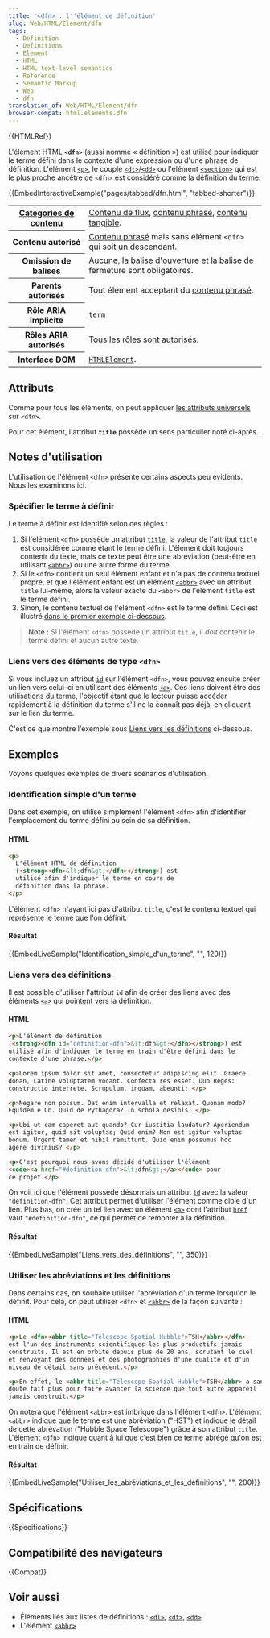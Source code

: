 ```yaml
---
title: '<dfn> : l''élément de définition'
slug: Web/HTML/Element/dfn
tags:
  - Definition
  - Definitions
  - Element
  - HTML
  - HTML text-level semantics
  - Reference
  - Semantic Markup
  - Web
  - dfn
translation_of: Web/HTML/Element/dfn
browser-compat: html.elements.dfn
---
```

{{HTMLRef}}

L'élément HTML **`<dfn>`** (aussi nommé « définition ») est utilisé pour indiquer le terme défini dans le contexte d'une expression ou d'une phrase de définition. L'élément [`<p>`](/fr/docs/Web/HTML/Element/p), le couple [`<dt>`](/fr/docs/Web/HTML/Element/dt)/[`<dd>`](/fr/docs/Web/HTML/Element/dd) ou l'élément [`<section>`](/fr/docs/Web/HTML/Element/section) qui est le plus proche ancêtre de `<dfn>` est considéré comme la définition du terme.

{{EmbedInteractiveExample("pages/tabbed/dfn.html", "tabbed-shorter")}}

<table class="properties">
  <tbody>
    <tr>
      <th scope="row">
        <a href="/fr/docs/Web/Guide/HTML/Content_categories"
          >Catégories de contenu</a
        >
      </th>
      <td>
        <a href="/fr/docs/Web/Guide/HTML/Content_categories#flow_content"
          >Contenu de flux</a
        >,
        <a href="/fr/docs/Web/Guide/HTML/Content_categories#phrasing_content"
          >contenu phrasé</a
        >,
        <a href="/fr/docs/Web/Guide/HTML/Content_categories#palpable_content"
          >contenu tangible</a
        >.
      </td>
    </tr>
    <tr>
      <th scope="row">Contenu autorisé</th>
      <td>
        <a href="/fr/docs/Web/Guide/HTML/Content_categories#phrasing_content"
          >Contenu phrasé</a
        >
        mais sans élément <code>&#x3C;dfn></code> qui soit un descendant.
      </td>
    </tr>
    <tr>
      <th scope="row">Omission de balises</th>
      <td>
        Aucune, la balise d'ouverture et la balise de fermeture sont
        obligatoires.
      </td>
    </tr>
    <tr>
      <th scope="row">Parents autorisés</th>
      <td>
        Tout élément acceptant du
        <a href="/fr/docs/Web/Guide/HTML/Content_categories#phrasing_content"
          >contenu phrasé</a
        >.
      </td>
    </tr>
    <tr>
      <th scope="row">Rôle ARIA implicite</th>
      <td>
        <a href="https://w3c.github.io/aria/#term"><code>term</code></a>
      </td>
    </tr>
    <tr>
      <th scope="row">Rôles ARIA autorisés</th>
      <td>Tous les rôles sont autorisés.</td>
    </tr>
    <tr>
      <th scope="row">Interface DOM</th>
      <td>
        <a href="/fr/docs/Web/API/HTMLElement"><code>HTMLElement</code></a
        >.
      </td>
    </tr>
  </tbody>
</table>

## Attributs

Comme pour tous les éléments, on peut appliquer [les attributs universels](/fr/docs/Web/HTML/Global_attributes) sur `<dfn>`.

Pour cet élément, l'attribut **`title`** possède un sens particulier noté ci-après.

## Notes d'utilisation

L'utilisation de l'élément `<dfn>` présente certains aspects peu évidents. Nous les examinons ici.

### Spécifier le terme à définir

Le terme à définir est identifié selon ces règles :

1.  Si l'élément `<dfn>` possède un attribut [`title`](/fr/docs/Web/HTML/Global_attributes#attr-title), la valeur de l'attribut `title` est considérée comme étant le terme défini. L'élément doit toujours contenir du texte, mais ce texte peut être une abréviation (peut-être en utilisant [`<abbr>`](/fr/docs/Web/HTML/Element/abbr)) ou une autre forme du terme.
2.  Si le `<dfn>` contient un seul élément enfant et n'a pas de contenu textuel propre, et que l'élément enfant est un élément [`<abbr>`](/fr/docs/Web/HTML/Element/abbr) avec un attribut `title` lui-même, alors la valeur exacte du `<abbr>` de l'élément `title` est le terme défini.
3.  Sinon, le contenu textuel de l'élément `<dfn>` est le terme défini. Ceci est illustré [dans le premier exemple ci-dessous](#basic_identification_of_a_term).

> **Note :** Si l'élément `<dfn>` possède un attribut `title`, il _doit_ contenir le terme défini et aucun autre texte.

### Liens vers des éléments de type `<dfn>`

Si vous incluez un attribut [`id`](/fr/docs/Web/HTML/Global_attributes#attr-id) sur l'élément `<dfn>`, vous pouvez ensuite créer un lien vers celui-ci en utilisant des éléments [`<a>`](/fr/docs/Web/HTML/Element/a). Ces liens doivent être des utilisations du terme, l'objectif étant que le lecteur puisse accéder rapidement à la définition du terme s'il ne la connaît pas déjà, en cliquant sur le lien du terme.

C'est ce que montre l'exemple sous [Liens vers les définitions](#links_to_definitions) ci-dessous.

## Exemples

Voyons quelques exemples de divers scénarios d'utilisation.

### Identification simple d'un terme

Dans cet exemple, on utilise simplement l'élément `<dfn>` afin d'identifier l'emplacement du terme défini au sein de sa définition.

#### HTML

```html
<p>
  L'élément HTML de définition
  (<strong><dfn>&lt;dfn&gt;</dfn></strong>) est
  utilisé afin d'indiquer le terme en cours de
  définition dans la phrase.
</p>
```

L'élément `<dfn>` n'ayant ici pas d'attribut `title`, c'est le contenu textuel qui représente le terme que l'on définit.

#### Résultat

{{EmbedLiveSample("Identification_simple_d'un_terme", "", 120)}}

### Liens vers des définitions

Il est possible d'utiliser l'attribut `id` afin de créer des liens avec des éléments [`<a>`](/fr/docs/Web/HTML/Element/a) qui pointent vers la définition.

#### HTML

```html
<p>L'élément de définition
(<strong><dfn id="definition-dfn">&lt;dfn&gt;</dfn></strong>) est
utilisé afin d'indiquer le terme en train d'être défini dans le
contexte d'une phrase.</p>

<p>Lorem ipsum dolor sit amet, consectetur adipiscing elit. Graece
donan, Latine voluptatem vocant. Confecta res esset. Duo Reges:
constructio interrete. Scrupulum, inquam, abeunti; </p>

<p>Negare non possum. Dat enim intervalla et relaxat. Quonam modo?
Equidem e Cn. Quid de Pythagora? In schola desinis. </p>

<p>Ubi ut eam caperet aut quando? Cur iustitia laudatur? Aperiendum
est igitur, quid sit voluptas; Quid enim? Non est igitur voluptas
bonum. Urgent tamen et nihil remittunt. Quid enim possumus hoc
agere divinius? </p>

<p>C'est pourquoi nous avons décidé d'utiliser l'élément
<code><a href="#definition-dfn">&lt;dfn&gt;</a></code> pour
ce projet.</p>
```

On voit ici que l'élément possède désormais un attribut [`id`](/fr/docs/Web/HTML/Global_attributes#attr-id) avec la valeur `"definition-dfn"`. Cet attribut permet d'utiliser l'élément comme cible d'un lien. Plus bas, on crée un tel lien avec un élément [`<a>`](/fr/docs/Web/HTML/Element/a) dont l'attribut [`href`](/fr/docs/Web/HTML/Element/a#attr-href) vaut `"#definition-dfn"`, ce qui permet de remonter à la définition.

#### Résultat

{{EmbedLiveSample("Liens_vers_des_définitions", "", 350)}}

### Utiliser les abréviations et les définitions

Dans certains cas, on souhaite utiliser l'abréviation d'un terme lorsqu'on le définit. Pour cela, on peut utiliser `<dfn>` et [`<abbr>`](/fr/docs/Web/HTML/Element/abbr) de la façon suivante :

#### HTML

```html
<p>Le <dfn><abbr title="Télescope Spatial Hubble">TSH</abbr></dfn>
est l'un des instruments scientifiques les plus productifs jamais
construits. Il est en orbite depuis plus de 20 ans, scrutant le ciel
et renvoyant des données et des photographies d'une qualité et d'un
niveau de détail sans précédent.</p>

<p>En effet, le <abbr title="Télescope Spatial Hubble">TSH</abbr> a sans
doute fait plus pour faire avancer la science que tout autre appareil
jamais construit.</p>
```

On notera que l'élément `<abbr>` est imbriqué dans l'élément `<dfn>`. L'élément `<abbr>` indique que le terme est une abréviation ("HST") et indique le détail de cette abrévation ("Hubble Space Telescope") grâce à son attribut `title`. L'élément `<dfn>` indique quant à lui que c'est bien ce terme abrégé qu'on est en train de définir.

#### Résultat

{{EmbedLiveSample("Utiliser_les_abréviations_et_les_définitions", "", 200)}}

## Spécifications

{{Specifications}}

## Compatibilité des navigateurs

{{Compat}}

## Voir aussi

- Éléments liés aux listes de définitions : [`<dl>`](/fr/docs/Web/HTML/Element/dl), [`<dt>`](/fr/docs/Web/HTML/Element/dt), [`<dd>`](/fr/docs/Web/HTML/Element/dd)
- L'élément [`<abbr>`](/fr/docs/Web/HTML/Element/abbr)
